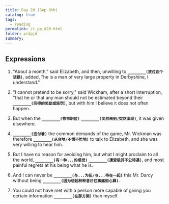 ```yaml
---
title: Day 20 (Sep 8th)
catalog: true
tags: 
  - reading
permalink: /r_pp_d20.html
folder: prdpjd
summary: 
---
```


## Expressions

1.  "About a month," said Elizabeth, and then, unwilling to <b data-toggle="tooltip" data-original-title="{{site.data.answers.d20_a}}">`________(放过这个话题)`</b>, added, "he is a man of very large property in Derbyshine, I understand."

2.  "I cannot pretend to be sorry," said Wickham, after a short interruption, "that he or that any man should not be estimated beyond their <b data-toggle="tooltip" data-original-title="{{site.data.answers.d20_b}}">`________(应得的奖励或惩罚)`</b>, but with him I believe it does not often happen.

3.  But when the <b data-toggle="tooltip" data-original-title="{{site.data.answers.d20_c}}">`________(牧师职位)`</b> <b data-toggle="tooltip" data-original-title="{{site.data.answers.d20_c2}}">`________(突然来到/突然出现)`</b>, it was given elsewhere.

4.  <b data-toggle="tooltip" data-original-title="{{site.data.answers.d20_d}}">`________(应付着)`</b> the common demands of the game, Mr. Wickman was therefore <b data-toggle="tooltip" data-original-title="{{site.data.answers.d20_d2}}">`________(从容地/不慌不忙地)`</b> to talk to Elizabeth, and she was very willing to hear him.

5.  But I have no reason for avoiding him, but what I might proclaim to all the world, <b data-toggle="tooltip" data-original-title="{{site.data.answers.d20_e}}">`________(有一种...的感觉)`</b> <b data-toggle="tooltip" data-original-title="{{site.data.answers.d20_e2}}">`________(遭受极其不公待遇)`</b>, and most painful regrets at his being what he is.

6.  And I can never be <b data-toggle="tooltip" data-original-title="{{site.data.answers.d20_f}}">`________(与...为伍/与...待在一起)`</b> this Mr. Darcy without being <b data-toggle="tooltip" data-original-title="{{site.data.answers.d20_f2}}">`________(因为想起种种昔日往事痛彻心扉)`</b>.

7.  You could not have met with a person more capable of giving you certain information <b data-toggle="tooltip" data-original-title="{{site.data.answers.d20_g}}">`________(在那方面)`</b> than myself.